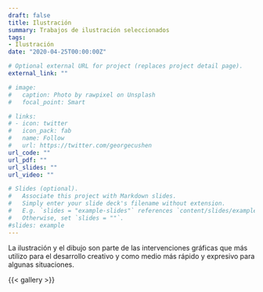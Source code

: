 ```yaml
---
draft: false
title: Ilustración
summary: Trabajos de ilustración seleccionados
tags:
- Ilustración
date: "2020-04-25T00:00:00Z"

# Optional external URL for project (replaces project detail page).
external_link: ""

# image:
#   caption: Photo by rawpixel on Unsplash
#   focal_point: Smart

# links:
# - icon: twitter
#   icon_pack: fab
#   name: Follow
#   url: https://twitter.com/georgecushen
url_code: ""
url_pdf: ""
url_slides: ""
url_video: ""

# Slides (optional).
#   Associate this project with Markdown slides.
#   Simply enter your slide deck's filename without extension.
#   E.g. `slides = "example-slides"` references `content/slides/example-slides.md`.
#   Otherwise, set `slides = ""`.
#slides: example
---
```

La ilustración y el dibujo son parte de las intervenciones gráficas que más utilizo para el desarrollo creativo y como medio más rápido y expresivo para algunas situaciones.

{{< gallery >}}

